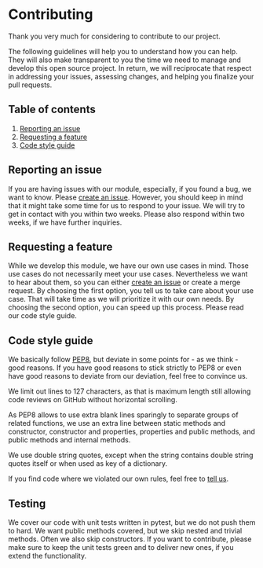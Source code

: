 # Contributing

Thank you very much for considering to contribute to our project.

The following guidelines will help you to understand how you can help. They will also make transparent to you the time we need to manage and develop this open source project. In return, we will reciprocate that respect in addressing your issues, assessing changes, and helping you finalize your pull requests.

## Table of contents

1. [Reporting an issue](#reporting-an-issue)
1. [Requesting a feature](#requesting-a-feature)
1. [Code style guide](#code-style-guide)

## Reporting an issue

If you are having issues with our module, especially, if you found a bug, we want to know. Please [create an issue](https://github.com/devolo/ssllabs/issues). However, you should keep in mind that it might take some time for us to respond to your issue. We will try to get in contact with you within two weeks. Please also respond within two weeks, if we have further inquiries.

## Requesting a feature

While we develop this module, we have our own use cases in mind. Those use cases do not necessarily meet your use cases. Nevertheless we want to hear about them, so you can either [create an issue](https://github.com/devolo/ssllabs/issues) or create a merge request. By choosing the first option, you tell us to take care about your use case. That will take time as we will prioritize it with our own needs. By choosing the second option, you can speed up this process. Please read our code style guide.

## Code style guide

We basically follow [PEP8](https://www.python.org/dev/peps/pep-0008/), but deviate in some points for - as we think - good reasons. If you have good reasons to stick strictly to PEP8 or even have good reasons to deviate from our deviation, feel free to convince us.

We limit out lines to 127 characters, as that is maximum length still allowing code reviews on GitHub without horizontal scrolling.

As PEP8 allows to use extra blank lines sparingly to separate groups of related functions, we use an extra line between static methods and constructor, constructor and properties, properties and public methods, and public methods and internal methods.

We use double string quotes, except when the string contains double string quotes itself or when used as key of a dictionary.

If you find code where we violated our own rules, feel free to [tell us](https://github.com/devolo/ssllabs/issues).

## Testing

We cover our code with unit tests written in pytest, but we do not push them to hard. We want public methods covered, but we skip nested and trivial methods. Often we also skip constructors. If you want to contribute, please make sure to keep the unit tests green and to deliver new ones, if you extend the functionality.
